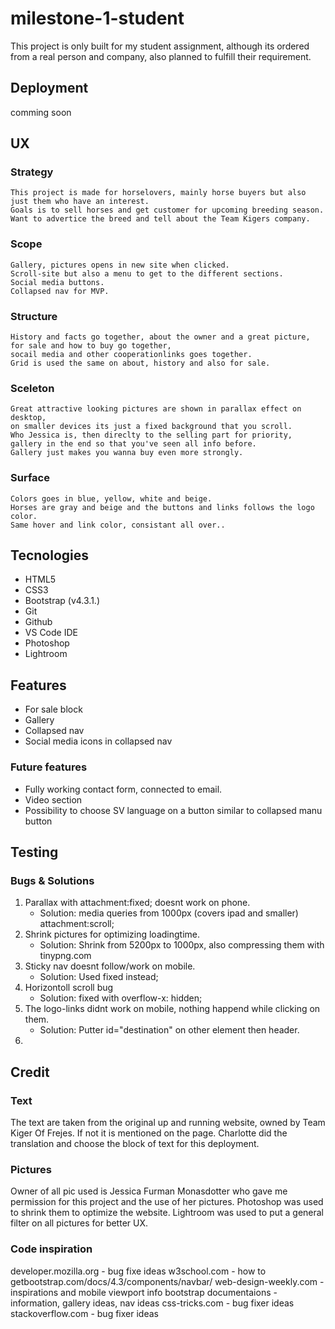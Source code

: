 # milestone-1-student

This project is only built for my student assignment, 
although its ordered from a real person and company, also planned to fulfill their requirement.

## Deployment

  comming soon

## UX 
  ### Strategy
    This project is made for horselovers, mainly horse buyers but also just them who have an interest. 
    Goals is to sell horses and get customer for upcoming breeding season.
    Want to advertice the breed and tell about the Team Kigers company.
  
  ### Scope
    Gallery, pictures opens in new site when clicked. 
    Scroll-site but also a menu to get to the different sections.
    Social media buttons.
    Collapsed nav for MVP.
  
  ### Structure
    History and facts go together, about the owner and a great picture, for sale and how to buy go together, 
    socail media and other cooperationlinks goes together.
    Grid is used the same on about, history and also for sale.
    
  ### Sceleton
    Great attractive looking pictures are shown in parallax effect on desktop, 
    on smaller devices its just a fixed background that you scroll.
    Who Jessica is, then direclty to the selling part for priority, 
    gallery in the end so that you've seen all info before. 
    Gallery just makes you wanna buy even more strongly.
    
  ### Surface
    Colors goes in blue, yellow, white and beige. 
    Horses are gray and beige and the buttons and links follows the logo color.
    Same hover and link color, consistant all over..

## Tecnologies
  - HTML5
  - CSS3
  - Bootstrap (v4.3.1.) 
  - Git
  - Github
  - VS Code IDE
  - Photoshop
  - Lightroom 
  
## Features
  - For sale block
  - Gallery
  - Collapsed nav
  - Social media icons in collapsed nav
  
### Future features
  - Fully working contact form, connected to email.
  - Video section
  - Possibility to choose SV language on a button similar to collapsed manu button 
  
## Testing 

### Bugs & Solutions
  1. Parallax with attachment:fixed; doesnt work on phone.
      - Solution: media queries from 1000px (covers ipad and smaller) attachment:scroll;
  2. Shrink pictures for optimizing loadingtime.
      - Solution: Shrink from 5200px to 1000px, also compressing them with tinypng.com 
  3. Sticky nav doesnt follow/work on mobile.
      - Solution: Used fixed instead;
  4. Horizontoll scroll bug
      - Solution: fixed with overflow-x: hidden;
  5. The logo-links didnt work on mobile, nothing happend while clicking on them.
       - Solution: Putter id="destination" on other element then header.
  6.
       
## Credit

### Text 
The text are taken from the original up and running website, owned by Team Kiger Of Frejes. If not it is mentioned on the page.
Charlotte did the translation and choose the block of text for this deployment.

### Pictures
Owner of all pic used is Jessica Furman Monasdotter who gave me permission for this project and the use of her pictures.
Photoshop was used to shrink them to optimize the website. 
Lightroom was used to put a general filter on all pictures for better UX.

### Code inspiration 
developer.mozilla.org - bug fixe ideas
w3school.com - how to
getbootstrap.com/docs/4.3/components/navbar/
web-design-weekly.com - inspirations and mobile viewport info 
bootstrap documentaions - information, gallery ideas, nav ideas
css-tricks.com - bug fixer ideas
stackoverflow.com - bug fixer ideas


